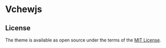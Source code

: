 # Vchewjs

## License

The theme is available as open source under the terms of the [MIT License](https://opensource.org/licenses/MIT).

